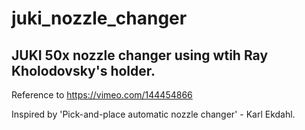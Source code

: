 # juki_nozzle_changer

## JUKI 50x nozzle changer using wtih Ray Kholodovsky's holder.

Reference to https://vimeo.com/144454866

Inspired by 'Pick-and-place automatic nozzle changer' - Karl Ekdahl.
